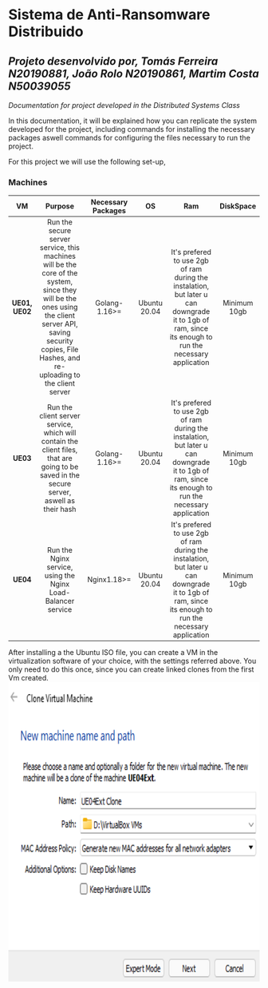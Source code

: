 # Sistema de Anti-Ransomware Distribuido
## _Projeto desenvolvido por, Tomás Ferreira N20190881, João Rolo N20190861, Martim Costa N50039055_

_Documentation for project developed in the Distributed Systems Class_

In this documentation, it will be explained how you can replicate the system developed for the project, including commands for installing the necessary packages aswell commands for configuring the files necessary to run the project.

For this project we will use the following set-up,
### Machines
| VM | Purpose | Necessary Packages | OS | Ram | DiskSpace| 
| :---: | :---:| :---:| :----:|:---:|:---:|
| **UE01, UE02** | Run the secure server service, this machines will be the core of the system, since they will be the ones using the client server API, saving security copies, File Hashes, and re-uploading to the client server| Golang-1.16>= | Ubuntu 20.04 | It's prefered to use 2gb of ram during the instalation, but later u can downgrade it to 1gb of ram, since its enough to run the necessary application | Minimum 10gb |
| **UE03** | Run the client server service, which will contain the client files, that are going to be saved in the secure server, aswell as their hash | Golang-1.16>= | Ubuntu 20.04 | It's prefered to use 2gb of ram during the instalation, but later u can downgrade it to 1gb of ram, since its enough to run the necessary application | Minimum 10gb |
| **UE04** | Run the Nginx service, using the Nginx Load-Balancer service | Nginx1.18>= | Ubuntu 20.04 | It's prefered to use 2gb of ram during the instalation, but later u can downgrade it to 1gb of ram, since its enough to run the necessary application | Minimum 10gb |

After installing a the Ubuntu ISO file, you can create a VM in the virtualization software of your choice, with the settings referred above. You only need to do this once, since you can create linked clones from the first Vm created.
<img src="Clone1.png" width ="600" height="600"/>
